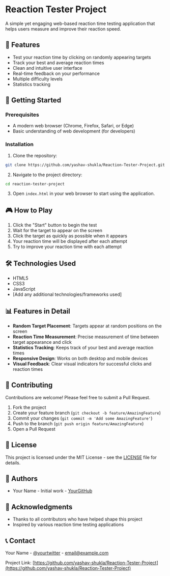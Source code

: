 # Reaction Tester Project

A simple yet engaging web-based reaction time testing application that helps users measure and improve their reaction speed.

## 🎯 Features

- Test your reaction time by clicking on randomly appearing targets
- Track your best and average reaction times
- Clean and intuitive user interface
- Real-time feedback on your performance
- Multiple difficulty levels
- Statistics tracking

## 🚀 Getting Started

### Prerequisites

- A modern web browser (Chrome, Firefox, Safari, or Edge)
- Basic understanding of web development (for developers)

### Installation

1. Clone the repository:
```bash
git clone https://github.com/yashav-shukla/Reaction-Tester-Project.git
```

2. Navigate to the project directory:
```bash
cd reaction-tester-project
```

3. Open `index.html` in your web browser to start using the application.

## 🎮 How to Play

1. Click the "Start" button to begin the test
2. Wait for the target to appear on the screen
3. Click the target as quickly as possible when it appears
4. Your reaction time will be displayed after each attempt
5. Try to improve your reaction time with each attempt

## 🛠️ Technologies Used

- HTML5
- CSS3
- JavaScript
- [Add any additional technologies/frameworks used]

## 📊 Features in Detail

- **Random Target Placement**: Targets appear at random positions on the screen
- **Reaction Time Measurement**: Precise measurement of time between target appearance and click
- **Statistics Tracking**: Keeps track of your best and average reaction times
- **Responsive Design**: Works on both desktop and mobile devices
- **Visual Feedback**: Clear visual indicators for successful clicks and reaction times

## 🤝 Contributing

Contributions are welcome! Please feel free to submit a Pull Request.

1. Fork the project
2. Create your feature branch (`git checkout -b feature/AmazingFeature`)
3. Commit your changes (`git commit -m 'Add some AmazingFeature'`)
4. Push to the branch (`git push origin feature/AmazingFeature`)
5. Open a Pull Request

## 📝 License

This project is licensed under the MIT License - see the [LICENSE](LICENSE) file for details.

## 👥 Authors

- Your Name - Initial work - [YourGitHub](https://github.com/yashav-shukla)

## 🙏 Acknowledgments

- Thanks to all contributors who have helped shape this project
- Inspired by various reaction time testing applications

## 📞 Contact

Your Name - [@yourtwitter](https://twitter.com/yourtwitter) - email@example.com

Project Link: [https://github.com/yashav-shukla/Reaction-Tester-Project](https://github.com/yashav-shukla/Reaction-Tester-Project)
